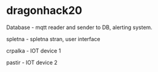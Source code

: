 # dragonhack20

Database - mqtt reader and sender to DB, alerting system.

spletna - spletna stran, user interface

crpalka - IOT device 1

pastir - IOT device 2

